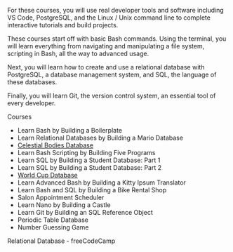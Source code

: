 For these courses, you will use real developer tools and software including VS Code, PostgreSQL, and the Linux / Unix command line to complete interactive tutorials and build projects.

These courses start off with basic Bash commands. Using the terminal, you will learn everything from navigating and manipulating a file system, scripting in Bash, all the way to advanced usage.

Next, you will learn how to create and use a relational database with PostgreSQL, a database management system, and SQL, the language of these databases.

Finally, you will learn Git, the version control system, an essential tool of every developer.

Courses
<ul>
<li>Learn Bash by Building a Boilerplate
<li>Learn Relational Databases by Building a Mario Database
<li><a href="https://github.com/lajuman/Relational-Database/tree/main/Celestial%20Bodies%20Database">Celestial Bodies Database</a>
<li>Learn Bash Scripting by Building Five Programs
<li>Learn SQL by Building a Student Database: Part 1
<li>Learn SQL by Building a Student Database: Part 2
<li><a href="https://github.com/lajuman/Relational-Database/tree/main/World%20Cup%20Database">World Cup Database</a>
<li>Learn Advanced Bash by Building a Kitty Ipsum Translator
<li>Learn Bash and SQL by Building a Bike Rental Shop
<li>Salon Appointment Scheduler
<li>Learn Nano by Building a Castle
<li>Learn Git by Building an SQL Reference Object
<li>Periodic Table Database
<li>Number Guessing Game
</ul>
Relational Database - freeCodeCamp

